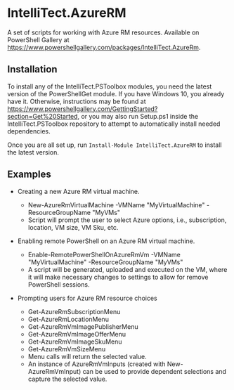 # IntelliTect.AzureRM
A set of scripts for working with Azure RM resources.  Available on PowerShell Gallery at https://www.powershellgallery.com/packages/IntelliTect.AzureRm.

## Installation
To install any of the IntelliTect.PSToolbox modules, you need the latest version of the PowerShellGet module. If you have Windows 10, you already have it.
Otherwise, instructions may be found at https://www.powershellgallery.com/GettingStarted?section=Get%20Started, or you may also run Setup.ps1 inside 
the IntelliTect.PSToolbox repository to attempt to automatically install needed dependencies.

Once you are all set up, run `Install-Module IntelliTect.AzureRM` to install the latest version. 

## Examples
* Creating a new Azure RM virtual machine.
  * New-AzureRmVirtualMachine -VMName "MyVirtualMachine" -ResourceGroupName "MyVMs"
  * Script will prompt the user to select Azure options, i.e., subscription, location, VM size, VM Sku, etc.

* Enabling remote PowerShell on an Azure RM virtual machine.
  * Enable-RemotePowerShellOnAzureRmVm -VMName "MyVirtualMachine" -ResourceGroupName "MyVMs"
  * A script will be generated, uploaded and executed on the VM, where it will make necessary changes to settings to allow for remove PowerShell sessions.

* Prompting users for Azure RM resource choices
  * Get-AzureRmSubscriptionMenu
  * Get-AzureRmLocationMenu
  * Get-AzureRmVmImagePublisherMenu
  * Get-AzureRmVmImageOfferMenu
  * Get-AzureRmVmImageSkuMenu
  * Get-AzureRmVmSizeMenu
  * Menu calls will return the selected value.
  * An instance of AzureRmVmInputs (created with New-AzureRmVmInput) can be used to provide dependent selections and capture the selected value. 